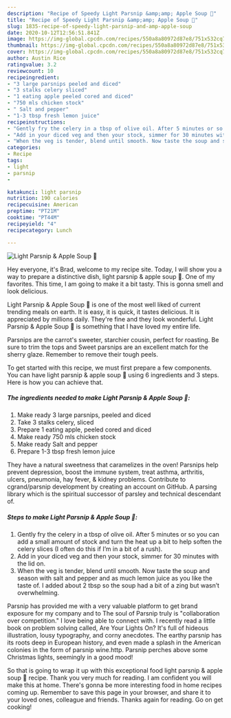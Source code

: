```yaml
---
description: "Recipe of Speedy Light Parsnip &amp;amp; Apple Soup 🥣"
title: "Recipe of Speedy Light Parsnip &amp;amp; Apple Soup 🥣"
slug: 1835-recipe-of-speedy-light-parsnip-and-amp-apple-soup
date: 2020-10-12T12:56:51.841Z
image: https://img-global.cpcdn.com/recipes/550a8a80972d87e8/751x532cq70/light-parsnip-apple-soup-🥣-recipe-main-photo.jpg
thumbnail: https://img-global.cpcdn.com/recipes/550a8a80972d87e8/751x532cq70/light-parsnip-apple-soup-🥣-recipe-main-photo.jpg
cover: https://img-global.cpcdn.com/recipes/550a8a80972d87e8/751x532cq70/light-parsnip-apple-soup-🥣-recipe-main-photo.jpg
author: Austin Rice
ratingvalue: 3.2
reviewcount: 10
recipeingredient:
- "3 large parsnips peeled and diced"
- "3 stalks celery sliced"
- "1 eating apple peeled cored and diced"
- "750 mls chicken stock"
- " Salt and pepper"
- "1-3 tbsp fresh lemon juice"
recipeinstructions:
- "Gently fry the celery in a tbsp of olive oil. After 5 minutes or so you can add a small amount of stock and turn the heat up a bit to help soften the celery slices (I often do this if I’m in a bit of a rush)."
- "Add in your diced veg and then your stock, simmer for 30 minutes with the lid on."
- "When the veg is tender, blend until smooth. Now taste the soup and season with salt and pepper and as much lemon juice as you like the taste of. I added about 2 tbsp so the soup had a bit of a zing but wasn’t overwhelming."
categories:
- Recipe
tags:
- light
- parsnip
- 

katakunci: light parsnip  
nutrition: 190 calories
recipecuisine: American
preptime: "PT21M"
cooktime: "PT44M"
recipeyield: "4"
recipecategory: Lunch

---
```



![Light Parsnip &amp; Apple Soup 🥣](https://img-global.cpcdn.com/recipes/550a8a80972d87e8/751x532cq70/light-parsnip-apple-soup-🥣-recipe-main-photo.jpg)

Hey everyone, it's Brad, welcome to my recipe site. Today, I will show you a way to prepare a distinctive dish, light parsnip &amp; apple soup 🥣. One of my favorites. This time, I am going to make it a bit tasty. This is gonna smell and look delicious.

Light Parsnip &amp; Apple Soup 🥣 is one of the most well liked of current trending meals on earth. It is easy, it is quick, it tastes delicious. It is appreciated by millions daily. They're fine and they look wonderful. Light Parsnip &amp; Apple Soup 🥣 is something that I have loved my entire life.

Parsnips are the carrot&#39;s sweeter, starchier cousin, perfect for roasting. Be sure to trim the tops and Sweet parsnips are an excellent match for the sherry glaze. Remember to remove their tough peels.


To get started with this recipe, we must first prepare a few components. You can have light parsnip &amp; apple soup 🥣 using 6 ingredients and 3 steps. Here is how you can achieve that.

<!--inarticleads1-->

##### The ingredients needed to make Light Parsnip &amp; Apple Soup 🥣:

1. Make ready 3 large parsnips, peeled and diced
1. Take 3 stalks celery, sliced
1. Prepare 1 eating apple, peeled cored and diced
1. Make ready 750 mls chicken stock
1. Make ready  Salt and pepper
1. Prepare 1-3 tbsp fresh lemon juice


They have a natural sweetness that caramelizes in the oven! Parsnips help prevent depression, boost the immune system, treat asthma, arthritis, ulcers, pneumonia, hay fever, &amp; kidney problems. Contribute to cgrand/parsnip development by creating an account on GitHub. A parsing library which is the spiritual successor of parsley and technical descendant of. 

<!--inarticleads2-->

##### Steps to make Light Parsnip &amp; Apple Soup 🥣:

1. Gently fry the celery in a tbsp of olive oil. After 5 minutes or so you can add a small amount of stock and turn the heat up a bit to help soften the celery slices (I often do this if I’m in a bit of a rush).
1. Add in your diced veg and then your stock, simmer for 30 minutes with the lid on.
1. When the veg is tender, blend until smooth. Now taste the soup and season with salt and pepper and as much lemon juice as you like the taste of. I added about 2 tbsp so the soup had a bit of a zing but wasn’t overwhelming.


Parsnip has provided me with a very valuable platform to get brand exposure for my company and to The soul of Parsnip truly is &#34;collaboration over competition.&#34; I love being able to connect with. I recently read a little book on problem solving called, Are Your Lights On? It&#39;s full of hideous illustration, lousy typography, and corny anecdotes. The earthy parsnip has its roots deep in European history, and even made a splash in the American colonies in the form of parsnip wine.http. Parsnip perches above some Christmas lights, seemingly in a good mood! 

So that is going to wrap it up with this exceptional food light parsnip &amp; apple soup 🥣 recipe. Thank you very much for reading. I am confident you will make this at home. There's gonna be more interesting food in home recipes coming up. Remember to save this page in your browser, and share it to your loved ones, colleague and friends. Thanks again for reading. Go on get cooking!

